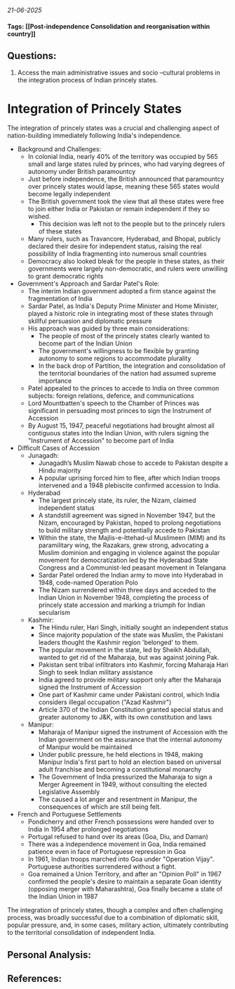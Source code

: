 *21-06-2025*
#### Tags: [[Post-independence Consolidation and reorganisation within country]]


## Questions:

1. Access the main administrative issues and socio –cultural problems in the integration process of Indian princely states.

# Integration of Princely States

The integration of princely states was a crucial and challenging aspect of nation-building immediately following India's independence.

- Background and Challenges:
	- In colonial India, nearly 40% of the territory was occupied by 565 small and large states ruled by princes, who had varying degrees of autonomy under British paramountcy
	- Just before independence, the British announced that paramountcy over princely states would lapse, meaning these 565 states would become legally independent
	- The British government took the view that all these states were free to join either India or Pakistan or remain independent if they so wished. 
		- This decision was left not to the people but to the princely rulers of these states
	- Many rulers, such as Travancore, Hyderabad, and Bhopal, publicly declared their desire for independent status, raising the real possibility of India fragmenting into numerous small countries
	- Democracy also looked bleak for the people in these states, as their governments were largely non-democratic, and rulers were unwilling to grant democratic rights
- Government's Approach and Sardar Patel's Role:
	- The interim Indian government adopted a firm stance against the fragmentation of India
	- Sardar Patel, as India's Deputy Prime Minister and Home Minister, played a historic role in integrating most of these states through skillful persuasion and diplomatic pressure
	- His approach was guided by three main considerations:
		- The people of most of the princely states clearly wanted to become part of the Indian Union
		- The government's willingness to be flexible by granting autonomy to some regions to accommodate plurality
		- In the back drop of Partition, the integration and consolidation of the territorial boundaries of the nation had assumed supreme importance
	- Patel appealed to the princes to accede to India on three common subjects: foreign relations, defence, and communications
	- Lord Mountbatten's speech to the Chamber of Princes was significant in persuading most princes to sign the Instrument of Accession
	- By August 15, 1947, peaceful negotiations had brought almost all contiguous states into the Indian Union, with rulers signing the "Instrument of Accession" to become part of India
- Difficult Cases of Accession
	- Junagadh:
		- Junagadh’s Muslim Nawab chose to accede to Pakistan despite a Hindu majority
		- A popular uprising forced him to flee, after which Indian troops intervened and a 1948 plebiscite confirmed accession to India.
	- Hyderabad
		- The largest princely state, its ruler, the Nizam, claimed independent status
		- A standstill agreement was signed in November 1947, but the Nizam, encouraged by Pakistan, hoped to prolong negotiations to build military strength and potentially accede to Pakistan
		- Within the state, the Majlis-e-Ittehad-ul Muslimeen (MIM) and its paramilitary wing, the Razakars, grew strong, advocating a Muslim dominion and engaging in violence against the popular movement for democratization led by the Hyderabad State Congress and a Communist-led peasant movement in Telangana
		- Sardar Patel ordered the Indian army to move into Hyderabad in 1948, code-named Operation Polo
		- The Nizam surrendered within three days and acceded to the Indian Union in November 1948, completing the process of princely state accession and marking a triumph for Indian secularism
	- Kashmir:
		- The Hindu ruler, Hari Singh, initially sought an independent status
		- Since majority population of the state was Muslim, the Pakistani leaders thought the Kashmir region 'belonged' to them.
		- The popular movement in the state, led by Sheikh Abdullah, wanted to get rid of the Maharaja, but was against joining Pak.
		- Pakistan sent tribal infiltrators into Kashmir, forcing Maharaja Hari Singh to seek Indian military assistance
		- India agreed to provide military support only after the Maharaja signed the Instrument of Accession
		- One part of Kashmir came under Pakistani control, which India considers illegal occupation ("Azad Kashmir")
		- Article 370 of the Indian Constitution granted special status and greater autonomy to J&K, with its own constitution and laws
	- Manipur:
		- Maharaja of Manipur signed the instrument of Accession with the Indian government on the assurance that the internal autonomy of Manipur would be maintained
		- Under public pressure, he held elections in 1948, making Manipur India's first part to hold an election based on universal adult franchise and becoming a constitutional monarchy
		- The Government of India pressurized the Maharaja to sign a Merger Agreement in 1949, without consulting the elected Legislative Assembly
		- The caused a lot anger and resentment in Manipur, the consequences of which are still being felt.
- French and Portuguese Settlements
	- Pondicherry and other French possessions were handed over to India in 1954 after prolonged negotiations
	- Portugal refused to hand over its areas (Goa, Diu, and Daman)
	- There was a independence movement in Goa, India remained patience even in face of Portuguese repression in Goa
	- In 1961, Indian troops marched into Goa under "Operation Vijay". Portuguese authorities surrendered without a fight.
	- Goa remained a Union Territory, and after an "Opinion Poll" in 1967 confirmed the people's desire to maintain a separate Goan identity (opposing merger with Maharashtra), Goa finally became a state of the Indian Union in 1987


The integration of princely states, though a complex and often challenging process, was broadly successful due to a combination of diplomatic skill, popular pressure, and, in some cases, military action, ultimately contributing to the territorial consolidation of independent India.




## Personal Analysis:


## References:
